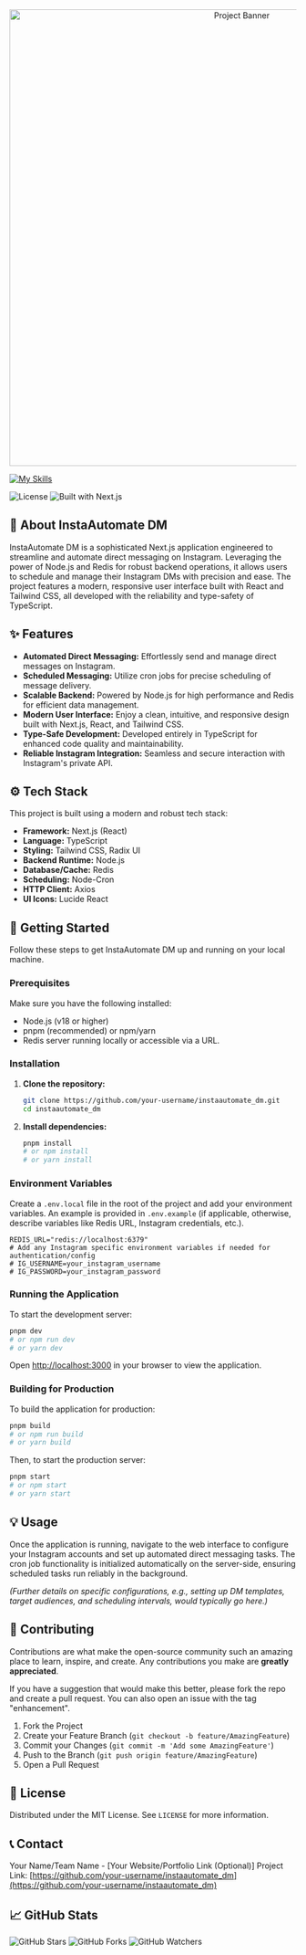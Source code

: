 <div align="center" >
  <img src="https://firebasestorage.googleapis.com/v0/b/chatmedia786.appspot.com/o/images%2FBanner_skeleton.png?alt=media&token=0ba7eddb-7640-410c-9119-c40c743d9223" alt="Project Banner" width="800"/>
</div>


[![My Skills](https://skillicons.dev/icons?i=nextjs%2Creact%2Ctypescript%2Ctailwindcss%2Cnodejs%2Credis%2Cc%2Cswift%2Cr)](https://skillicons.dev) 



![License](https://img.shields.io/badge/License-MIT-blue.svg)
![Built with Next.js](https://img.shields.io/badge/Built%20with-Next.js-000000.svg?logo=next.js)

## 📝 About InstaAutomate DM

InstaAutomate DM is a sophisticated Next.js application engineered to streamline and automate direct messaging on Instagram. Leveraging the power of Node.js and Redis for robust backend operations, it allows users to schedule and manage their Instagram DMs with precision and ease. The project features a modern, responsive user interface built with React and Tailwind CSS, all developed with the reliability and type-safety of TypeScript.

## ✨ Features

-   **Automated Direct Messaging:** Effortlessly send and manage direct messages on Instagram.
-   **Scheduled Messaging:** Utilize cron jobs for precise scheduling of message delivery.
-   **Scalable Backend:** Powered by Node.js for high performance and Redis for efficient data management.
-   **Modern User Interface:** Enjoy a clean, intuitive, and responsive design built with Next.js, React, and Tailwind CSS.
-   **Type-Safe Development:** Developed entirely in TypeScript for enhanced code quality and maintainability.
-   **Reliable Instagram Integration:** Seamless and secure interaction with Instagram's private API.

## ⚙️ Tech Stack

This project is built using a modern and robust tech stack:

-   **Framework:** Next.js (React)
-   **Language:** TypeScript
-   **Styling:** Tailwind CSS, Radix UI
-   **Backend Runtime:** Node.js
-   **Database/Cache:** Redis
-   **Scheduling:** Node-Cron
-   **HTTP Client:** Axios
-   **UI Icons:** Lucide React

## 🚀 Getting Started

Follow these steps to get InstaAutomate DM up and running on your local machine.

### Prerequisites

Make sure you have the following installed:

-   Node.js (v18 or higher)
-   pnpm (recommended) or npm/yarn
-   Redis server running locally or accessible via a URL.

### Installation

1.  **Clone the repository:**
    ```bash
    git clone https://github.com/your-username/instaautomate_dm.git
    cd instaautomate_dm
    ```

2.  **Install dependencies:**
    ```bash
    pnpm install
    # or npm install
    # or yarn install
    ```

### Environment Variables

Create a `.env.local` file in the root of the project and add your environment variables. An example is provided in `.env.example` (if applicable, otherwise, describe variables like Redis URL, Instagram credentials, etc.).

```env
REDIS_URL="redis://localhost:6379"
# Add any Instagram specific environment variables if needed for authentication/config
# IG_USERNAME=your_instagram_username
# IG_PASSWORD=your_instagram_password
```

### Running the Application

To start the development server:

```bash
pnpm dev
# or npm run dev
# or yarn dev
```

Open [http://localhost:3000](http://localhost:3000) in your browser to view the application.

### Building for Production

To build the application for production:

```bash
pnpm build
# or npm run build
# or yarn build
```

Then, to start the production server:

```bash
pnpm start
# or npm start
# or yarn start
```

## 💡 Usage

Once the application is running, navigate to the web interface to configure your Instagram accounts and set up automated direct messaging tasks. The cron job functionality is initialized automatically on the server-side, ensuring scheduled tasks run reliably in the background.

*(Further details on specific configurations, e.g., setting up DM templates, target audiences, and scheduling intervals, would typically go here.)*

## 🤝 Contributing

Contributions are what make the open-source community such an amazing place to learn, inspire, and create. Any contributions you make are **greatly appreciated**.

If you have a suggestion that would make this better, please fork the repo and create a pull request. You can also open an issue with the tag "enhancement".

1.  Fork the Project
2.  Create your Feature Branch (`git checkout -b feature/AmazingFeature`)
3.  Commit your Changes (`git commit -m 'Add some AmazingFeature'`)
4.  Push to the Branch (`git push origin feature/AmazingFeature`)
5.  Open a Pull Request

## 📄 License

Distributed under the MIT License. See `LICENSE` for more information.

## 📞 Contact

Your Name/Team Name - [Your Website/Portfolio Link (Optional)]
Project Link: [https://github.com/your-username/instaautomate_dm](https://github.com/your-username/instaautomate_dm)

## 📈 GitHub Stats

![GitHub Stars](https://img.shields.io/github/stars/your-username/instaautomate_dm?style=social)
![GitHub Forks](https://img.shields.io/github/forks/your-username/instaautomate_dm?style=social)
![GitHub Watchers](https://img.shields.io/github/watchers/your-username/instaautomate_dm?style=social)

